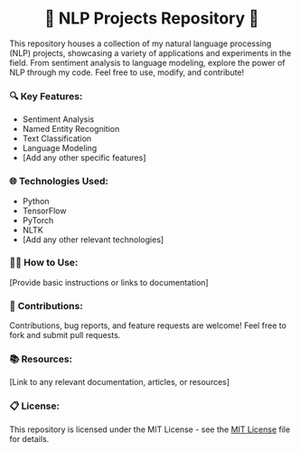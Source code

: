<div align="center">
  
# 🚀 NLP Projects Repository 🤖

</div>

This repository houses a collection of my natural language processing (NLP) projects, showcasing a variety of applications and experiments in the field. From sentiment analysis to language modeling, explore the power of NLP through my code. Feel free to use, modify, and contribute!

### 🔍 **Key Features:**
- Sentiment Analysis
- Named Entity Recognition
- Text Classification
- Language Modeling
- [Add any other specific features]

### 🌐 **Technologies Used:**
- Python
- TensorFlow
- PyTorch
- NLTK
- [Add any other relevant technologies]

### 👨‍💻 **How to Use:**

[Provide basic instructions or links to documentation]

### 🤝 **Contributions:**

Contributions, bug reports, and feature requests are welcome! Feel free to fork and submit pull requests.

### 📚 **Resources:**

[Link to any relevant documentation, articles, or resources]

### 📋 **License:**

This repository is licensed under the MIT License - see the [MIT License](./LICENSE) file for details.
